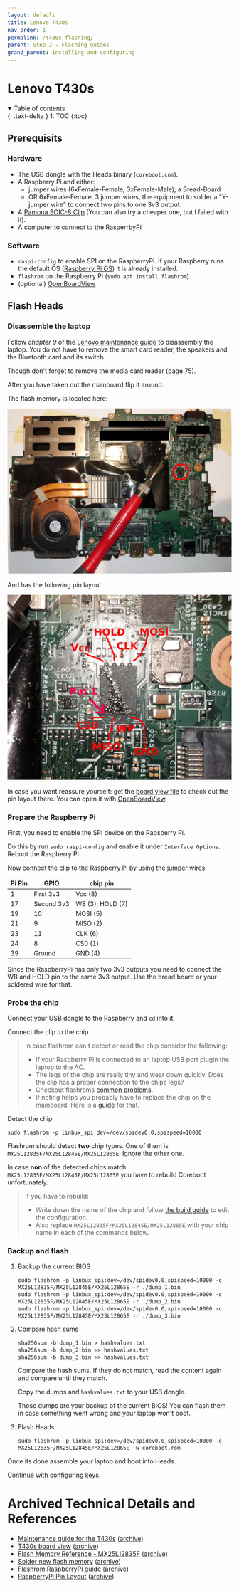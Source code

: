 ```yaml
---
layout: default
title: Lenovo T430s
nav_order: 1
permalink: /t430s-flashing/
parent: Step 2 - Flashing Guides
grand_parent: Installing and configuring
---
```


# Lenovo T430s


<!-- markdownlint-disable MD033 -->
<details open markdown="block">
  <summary>
    Table of contents
  </summary>
  {: .text-delta }
1. TOC
{:toc}
</details>
<!-- markdownlint-enable MD033 -->

## Prerequisits

### Hardware
- The USB dongle with the Heads binary (`coreboot.com`).
- A Raspberry Pi and either:
	- jumper wires (6xFemale-Female, 3xFemale-Male), a Bread-Board
	- OR 6xFemale-Female, 3 jumper wires, the equipment to solder a "Y-jumper wire" to connect two pins to one 3v3 output.
- A [Pamona SOIC-8 Clip](https://www.pomonaelectronics.com/products/test-clips/soic-clip-8-pin) (You can also try a cheaper one, but I failed with it).
- A computer to connect to the RasperrbyPi

### Software

- `raspi-config` to enable SPI on the RaspberryPi. If your Raspberry runs the default OS ([Raspberry Pi OS](https://www.raspberrypi.org/software/)) it is already installed.
- `flashrom` on the Raspberry Pi (`sudo apt install flashrom`).
- (optional) [OpenBoardView](https://openboardview.org/)


## Flash Heads

### **Disassemble the laptop**

Follow _chapter 9_ of the [Lenovo maintenance guide](https://download.lenovo.com/ibmdl/pub/pc/pccbbs/mobiles_pdf/t430s_t430si_hmm_en_0b48538_01.pdf) to disassembly the laptop.
You do not have to remove the smart card reader, the speakers and the Bluetooth card and its switch.

Though don't forget to remove the media card reader (page 75).

After you have taken out the mainboard flip it around.

The flash memory is located here:

![T430s-board](/images/T430s_board.jpg)

And has the following pin layout.

![T430s-chip](/images/T430s_chip_annotated.jpg)

In case you want reassure yourself: get the [board view file](https://drive.google.com/file/d/0B2mH6ffKfXjCUWJUb0FKa2g5SE0/view) to check out the pin layout there. You can open it with [OpenBoardView](https://openboardview.org/).

### **Prepare the Raspberry Pi**

First, you need to enable the SPI device on the Rapsberry Pi.

Do this by run `sudo raspi-config` and enable it under `Interface Options`. Reboot the Raspberry Pi.

Now connect the clip to the Raspberry Pi by using the jumper wires:

| Pi Pin | GPIO | chip pin        |
|--------|------|--------------|
| 1      | First 3v3   | Vcc (8) |
| 17     | Second 3v3  | WB (3), HOLD (7) |
| 19     | 10          | MOSI (5)  |
| 21     | 9           | MISO (2) |
| 23     | 11          | CLK (6)   |
| 24     | 8           | CS0 (1) |
| 39     | Ground      | GND (4) |

Since the RaspberryPi has only two 3v3 outputs you need to connect the WB and HOLD pin to the same 3v3 output. Use the bread board or your soldered wire for that.

### **Probe the chip**

Connect your USB dongle to the Raspberry and `cd` into it.

Connect the clip to the chip.

> In case flashrom can't detect or read the chip consider the following:
> - If your Raspberry Pi is connected to an laptop USB port plugin the laptop to the AC.
> - The legs of the chip are really tiny and wear down quickly. Does the clip has a proper connection to the chips legs?
> - Checkout flashroms [common problems](https://www.flashrom.org/Common_problems).
> - If noting helps you probably have to replace the chip on the mainboard. 
>   Here is a [guide](https://tobiasmanske.de/posts/thinkpad-coreboot-part1/) for that.

Detect the chip.

```
sudo flashrom -p linbux_spi:dev=/dev/spidev0.0,spispeed=10000
```

Flashrom should detect **two** chip types. One of them is `MX25L12835F/MX25L12845E/MX25L12865E`. Ignore the other one.

In case **non** of the detected chips match `MX25L12835F/MX25L12845E/MX25L12865E` you have to rebuild Coreboot unfortunately.

> If you have to rebuild:
> - Write down the name of the chip and follow [the build guide](/t430s-building/#set-different-flash-chip-in-flashrom-arguments) to edit the configuration.
> - Also replace `MX25L12835F/MX25L12845E/MX25L12865E` with your chip name in each of the commands below.

### **Backup and flash**

1. Backup the current BIOS

	```
	sudo flashrom -p linbux_spi:dev=/dev/spidev0.0,spispeed=10000 -c MX25L12835F/MX25L12845E/MX25L12865E -r ./dump_1.bin 
	sudo flashrom -p linbux_spi:dev=/dev/spidev0.0,spispeed=10000 -c MX25L12835F/MX25L12845E/MX25L12865E -r ./dump_2.bin 
	sudo flashrom -p linbux_spi:dev=/dev/spidev0.0,spispeed=10000 -c MX25L12835F/MX25L12845E/MX25L12865E -r ./dump_3.bin 
	```

2. Compare hash sums

	```
	sha256sum -b dump_1.bin > hashvalues.txt 
	sha256sum -b dump_2.bin >> hashvalues.txt 
	sha256sum -b dump_3.bin >> hashvalues.txt 
	```
	Compare the hash sums. If they do not match, read the content again and compare until they match.

	Copy the dumps and `hashvalues.txt` to your USB dongle.

	Those dumps are your backup of the current BIOS! You can flash them in case something went wrong and your laptop won't boot.

3. Flash Heads

	```
	sudo flashrom -p linbux_spi:dev=/dev/spidev0.0,spispeed=10000 -c MX25L12835F/MX25L12845E/MX25L12865E -w coreboot.rom 
	```

Once its done assemble your laptop and boot into Heads.

Continue with [configuring keys](/Configuring-Keys/).

# Archived Technical Details and References

- [Maintenance guide for the T430s](https://download.lenovo.com/ibmdl/pub/pc/pccbbs/mobiles_pdf/t430s_t430si_hmm_en_0b48538_01.pdf) ([archive](https://web.archive.org/web/20201112013412/https://download.lenovo.com/ibmdl/pub/pc/pccbbs/mobiles_pdf/t430s_t430si_hmm_en_0b48538_01.pdf))
- [T430s board view](https://drive.google.com/file/d/0B2mH6ffKfXjCUWJUb0FKa2g5SE0/view) ([archive](https://archive.org/details/t430s.boardview.11263-1_UMA))
- [Flash Memory Reference - MX25L12835F](https://www.mxic.com.tw/Lists/Datasheet/Attachments/7397/MX25L12835F,%203V,%20128Mb,%20v1.6.pdf) ([archive](https://web.archive.org/web/20210816122225/https://www.mxic.com.tw/Lists/Datasheet/Attachments/7397/MX25L12835F,%203V,%20128Mb,%20v1.6.pdf))
- [Solder new flash memory](https://tobiasmanske.de/posts/thinkpad-coreboot-part1/) ([archive](https://web.archive.org/web/20210824072910/https://tobiasmanske.de/posts/thinkpad-coreboot-part1/))
- [Flashrom RaspberryPi guide](https://flashrom.org/RaspberryPi) ([archive](https://web.archive.org/web/20210604150505/https://flashrom.org/RaspberryPi))
- [RaspberryPi Pin Layout](https://pinout.xyz/pinout/spi) ([archive](https://web.archive.org/web/20210818215850/https://pinout.xyz/))

